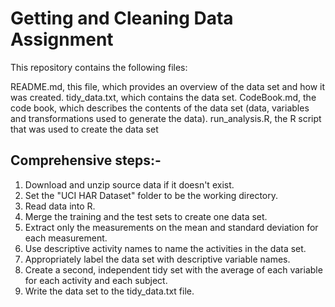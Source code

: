 # Getting and Cleaning Data Assignment
This repository contains the following files:

README.md, this file, which provides an overview of the data set and how it was created.
tidy_data.txt, which contains the data set.
CodeBook.md, the code book, which describes the contents of the data set (data, variables and transformations used to generate the data).
run_analysis.R, the R script that was used to create the data set 

## Comprehensive steps:-
1) Download and unzip source data if it doesn't exist.
2) Set the "UCI HAR Dataset" folder to be the working directory.
2) Read data into R.
3) Merge the training and the test sets to create one data set.
4) Extract only the measurements on the mean and standard deviation for each measurement.
5) Use descriptive activity names to name the activities in the data set.
6) Appropriately label the data set with descriptive variable names.
7) Create a second, independent tidy set with the average of each variable for each activity and each subject.
8) Write the data set to the tidy_data.txt file.
